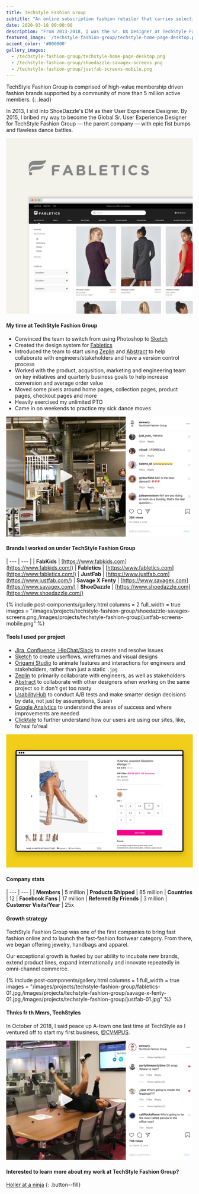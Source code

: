 ```yaml
---
title: TechStyle Fashion Group
subtitle: "An online subscription fashion retailer that carries selections of shoes, handbags, jewelry, and denim."
date: 2020-03-18 00:00:00
description: "From 2013-2018, I was the Sr. UX Designer at TechStyle Fashion Group — primarily focusing on Fabletics while providing support for the other brands."
featured_image: '/techstyle-fashion-group/techstyle-home-page-desktop.png'
accent_color: '#000000'
gallery_images:
  - /techstyle-fashion-group/techstyle-home-page-desktop.png
  - /techstyle-fashion-group/shoedazzle-savagex-screens.png
  - /techstyle-fashion-group/justfab-screens-mobile.png
---
```


TechStyle Fashion Group is comprised of high-value membership driven fashion brands supported by a community of more than 5 million active members.
{: .lead}

In 2013, I slid into ShoeDazzle's DM as their User Experience Designer. By 2015, I bribed my way to become the Global Sr. User Experience Designer for TechStyle Fashion Group — the parent company — with epic fist bumps and flawless dance battles.

![Fabletics](/images/projects/techstyle-fashion-group/fabletics-02.png)

#### My time at TechStyle Fashion Group

- Convinced the team to switch from using Photoshop to [Sketch][url-sketch]
- Created the design system for [Fabletics][url-fabletics]
- Introduced the team to start using [Zeplin][url-zeplin] and [Abstract][url-abstract] to help collaborate with engineers/stakeholders and have a version control process
- Worked with the product, acqusition, marketing and engineering team on key initiatives and quarterly business goals to help increase conversion and average order value
- Moved some pixels around home pages, collection pages, product pages, checkout pages and more
- Heavily exercised my unlimited PTO
- Came in on weekends to practice my sick dance moves

[![Dancing at TechStyle Fashion Group](/images/projects/techstyle-fashion-group/techstyle-bruno-mars.png)](https://www.instagram.com/p/BLXNmMfDJ37/)

#### Brands I worked on under TechStyle Fashion Group

| --- | --- |
| **FabKids** | [https://www.fabkids.com](https://www.fabkids.com/)
| **Fabletics** | [https://www.fabletics.com](https://www.fabletics.com/)
| **JustFab** | [https://www.justfab.com](https://www.justfab.com/)
| **Savage X Fenty** | [https://www.savagex.com](https://www.savagex.com/)
| **ShoeDazzle** | [https://www.shoedazzle.com](https://www.shoedazzle.com/)

{% include post-components/gallery.html
	columns = 2
	full_width = true
	images = "/images/projects/techstyle-fashion-group/shoedazzle-savagex-screens.png,/images/projects/techstyle-fashion-group/justfab-screens-mobile.png"
%}

#### Tools I used per project

- [Jira, Confluence, HipChat/Slack][url-atlassian] to create and resolve issues
- [Sketch][url-sketch] to create userflows, wireframes and visual designs
- [Origami Studio][url-origami-studio] to animate features and interactions for engineers and stakeholders, rather than just a static `.jpg`
- [Zeplin][url-zeplin] to primarily collaborate with engineers, as well as stakeholders
- [Abstract][url-abstract] to collaborate with other designers when working on the same project so it don't get too nasty
- [UsabilityHub][url-usabilityhub] to conduct A/B tests and make smarter design decisions by data, not just by assumptions, Susan
- [Google Analytics][url-ga] to understand the areas of success and where improvements are needed
- [Clicktale][url-clicktale] to further understand how our users are using our sites, like, fo'real fo'real

![ShoeDazzle Product Page](/images/projects/techstyle-fashion-group/shoedazzle-product-page-desktop.png)

#### Company stats

| --- | --- |
| **Members** | 5 million
| **Products Shipped** | 85 million
| **Countries** | 12
| **Facebook Fans** | 17 million
| **Referred By Friends** | 3 million
| **Customer Visits/Year** | 25x

#### Growth strategy

TechStyle Fashion Group was one of the first companies to bring fast fashion online and to launch the fast-fashion footwear category. From there, we began offering jewelry, handbags and apparel.

Our exceptional growth is fueled by our ability to incubate new brands, extend product lines, expand internationally and innovate repeatedly in omni-channel commerce.

{% include post-components/gallery.html
	columns = 1
	full_width = true
	images = "/images/projects/techstyle-fashion-group/fabletics-01.jpg,/images/projects/techstyle-fashion-group/savage-x-fenty-01.jpg,/images/projects/techstyle-fashion-group/justfab-01.jpg"
%}

#### Thnks fr th Mmrs, TechStyles

In October of 2018, I said peace up A-town one last time at TechStyle as I ventured off to start my first business, [@CVMPUS][url-cvmpus].

[![Instagram video](/images/projects/techstyle-fashion-group/instagram-video-01.png)](https://www.instagram.com/p/Bo91jw-gXVx/)

#### Interested to learn more about my work at TechStyle Fashion Group?

[Holler at a ninja](https://www.linkedin.com/in/awwwry)
{: .button--fill}

[url-sketch]: https://www.sketch.com
[url-fabletics]: https://www.fabletics.com
[url-fabkids]: https://www.fabkids.com
[url-shoedazzle]: https://www.shoedazzle.com
[url-savagexfenty]: https://www.savagex.com
[url-justfab]: https://www.justfab.com
[url-zeplin]: https://www.zeplin.io
[url-abstract]: https://www.abstract.com
[url-cvmpus]: https://www.instagram.com/cvmpus
[url-atlassian]: https://www.atlassian.com/
[url-origami-studio]: https://origami.design/
[url-usabilityhub]: https://usabilityhub.com/
[url-ga]: https://marketingplatform.google.com/about/analytics/
[url-clicktale]: https://www.clicktale.com/